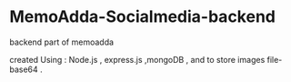 # MemoAdda-Socialmedia-backend
backend part of memoadda

created Using : Node.js , express.js ,mongoDB , and to store images file-base64 .
